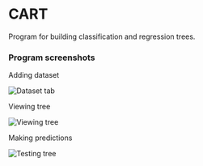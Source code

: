 # CART
Program for building classification and regression trees.

### Program screenshots

Adding dataset

![Dataset tab](https://i.ibb.co/mvcPhgD/image.png)

Viewing tree

![Viewing tree](https://i.ibb.co/TTV5tsb/image.png)

Making predictions

![Testing tree](https://i.ibb.co/TvmnCTv/image.png)
